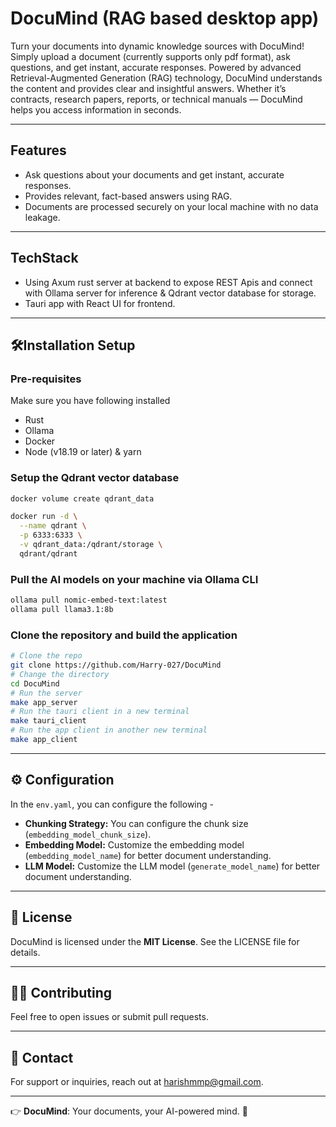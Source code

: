 # DocuMind (RAG based desktop app)

Turn your documents into dynamic knowledge sources with DocuMind! Simply upload a document (currently supports only pdf format), ask questions, and get instant, accurate responses. Powered by advanced Retrieval-Augmented Generation (RAG) technology, DocuMind understands the content and provides clear and insightful answers. Whether it’s contracts, research papers, reports, or technical manuals — DocuMind helps you access information in seconds.

---

## Features
* Ask questions about your documents and get instant, accurate responses.
* Provides relevant, fact-based answers using RAG.
* Documents are processed securely on your local machine with no data leakage.

---

## TechStack
* Using Axum rust server at backend to expose REST Apis and connect with Ollama server for inference & Qdrant vector database for storage.
* Tauri app with React UI for frontend.

---

## 🛠️Installation Setup

### Pre-requisites
Make sure you have following installed
* Rust
* Ollama
* Docker
* Node (v18.19 or later) & yarn

### Setup the Qdrant vector database
```bash
docker volume create qdrant_data

docker run -d \
  --name qdrant \
  -p 6333:6333 \
  -v qdrant_data:/qdrant/storage \
  qdrant/qdrant
```

### Pull the AI models on your machine via Ollama CLI

```bash
ollama pull nomic-embed-text:latest
ollama pull llama3.1:8b
```

### Clone the repository and build the application

```bash
# Clone the repo
git clone https://github.com/Harry-027/DocuMind
# Change the directory
cd DocuMind
# Run the server
make app_server
# Run the tauri client in a new terminal
make tauri_client
# Run the app client in another new terminal
make app_client
```
---
## ⚙️ Configuration

In the `env.yaml`, you can configure the following -
- **Chunking Strategy:** You can configure the chunk size (`embedding_model_chunk_size`).
- **Embedding Model:** Customize the embedding model (`embedding_model_name`) for better document understanding.
- **LLM Model:** Customize the LLM model (`generate_model_name`) for better document understanding.

---

## 📜 License

DocuMind is licensed under the **MIT License**. See the LICENSE file for details.

---

## 🧑‍💻 Contributing

Feel free to open issues or submit pull requests.

---

## 📧 Contact

For support or inquiries, reach out at [harishmmp@gmail.com](mailto:harishmmp@gmail.com).

---
👉 **DocuMind**: Your documents, your AI-powered mind. 🌿
